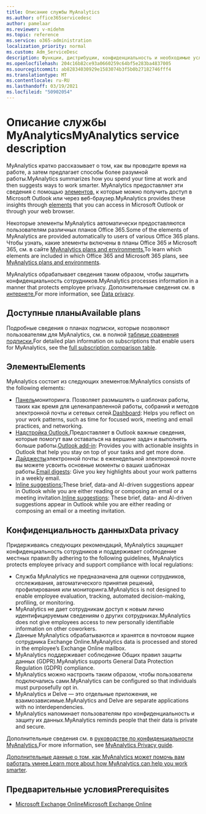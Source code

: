 ```yaml
---
title: Описание службы MyAnalytics
ms.author: office365servicedesc
author: pamelaar
ms.reviewer: v-midehm
ms.topic: reference
ms.service: o365-administration
localization_priority: normal
ms.custom: Adm_ServiceDesc
description: Функции, дистрибуции, конфиденциальность и необходимые условия для MyAnalytics
ms.openlocfilehash: 204c16b82ce93a0660259c64bf5e283ba4837005
ms.sourcegitcommit: ab82834030929e1583074b3f5b0b27182746fff4
ms.translationtype: MT
ms.contentlocale: ru-RU
ms.lasthandoff: 03/19/2021
ms.locfileid: "50902054"
---
```

# <a name="myanalytics-service-description"></a><span data-ttu-id="23c4b-103">Описание службы MyAnalytics</span><span class="sxs-lookup"><span data-stu-id="23c4b-103">MyAnalytics service description</span></span>

<span data-ttu-id="23c4b-104">MyAnalytics кратко рассказывает о том, как вы проводите время на работе, а затем предлагает способы более разумной работы.</span><span class="sxs-lookup"><span data-stu-id="23c4b-104">MyAnalytics summarizes how you spend your time at work and then suggests ways to work smarter.</span></span> <span data-ttu-id="23c4b-105">MyAnalytics предоставляет эти сведения с помощью [элементов,](#elements) к которые можно получить доступ в Microsoft Outlook или через веб-браузер.</span><span class="sxs-lookup"><span data-stu-id="23c4b-105">MyAnalytics provides these insights through [elements](#elements) that you can access in Microsoft Outlook or through your web browser.</span></span>

<span data-ttu-id="23c4b-106">Некоторые элементы MyAnalytics автоматически предоставляются пользователям различных планов Office 365.</span><span class="sxs-lookup"><span data-stu-id="23c4b-106">Some of the elements of MyAnalytics are provided automatically to users of various Office 365 plans.</span></span> <span data-ttu-id="23c4b-107">Чтобы узнать, какие элементы включены в планы Office 365 и Microsoft 365, см. в сайте [MyAnalytics plans and environments.](https://docs.microsoft.com/workplace-analytics/myanalytics/overview/plans-environments)</span><span class="sxs-lookup"><span data-stu-id="23c4b-107">To learn which elements are included in which Office 365 and Microsoft 365 plans, see [MyAnalytics plans and environments](https://docs.microsoft.com/workplace-analytics/myanalytics/overview/plans-environments).</span></span>  

<span data-ttu-id="23c4b-108">MyAnalytics обрабатывает сведения таким образом, чтобы защитить конфиденциальность сотрудников.</span><span class="sxs-lookup"><span data-stu-id="23c4b-108">MyAnalytics processes information in a manner that protects employee privacy.</span></span> <span data-ttu-id="23c4b-109">Дополнительные сведения см. в [интернете.](#data-privacy)</span><span class="sxs-lookup"><span data-stu-id="23c4b-109">For more information, see [Data privacy](#data-privacy).</span></span>

## <a name="available-plans"></a><span data-ttu-id="23c4b-110">Доступные планы</span><span class="sxs-lookup"><span data-stu-id="23c4b-110">Available plans</span></span>

<span data-ttu-id="23c4b-111">Подробные сведения о планах подписки, которые позволяют пользователям для MyAnalytics, см. в полной [таблице сравнения подписки.](https://www.microsoft.com/microsoft-365/compare-microsoft-365-enterprise-plans)</span><span class="sxs-lookup"><span data-stu-id="23c4b-111">For detailed plan information on subscriptions that enable users for MyAnalytics, see the [full subscription comparison table](https://www.microsoft.com/microsoft-365/compare-microsoft-365-enterprise-plans).</span></span>

## <a name="elements"></a><span data-ttu-id="23c4b-112">Элементы</span><span class="sxs-lookup"><span data-stu-id="23c4b-112">Elements</span></span>

<span data-ttu-id="23c4b-113">MyAnalytics состоит из следующих элементов:</span><span class="sxs-lookup"><span data-stu-id="23c4b-113">MyAnalytics consists of the following elements:</span></span>

* <span data-ttu-id="23c4b-114">[Панель](https://docs.microsoft.com/workplace-analytics/myanalytics/use/dashboard-2)мониторинга. Позволяет размышлять о шаблонах работы, таких как время для целенаправленной работы, собраний и методов электронной почты и сетевых сетей.</span><span class="sxs-lookup"><span data-stu-id="23c4b-114">[Dashboard](https://docs.microsoft.com/workplace-analytics/myanalytics/use/dashboard-2): Helps you reflect on your work patterns, such as time for focused work, meeting and email practices, and networking.</span></span>
* <span data-ttu-id="23c4b-115">[Надстройка Outlook.](https://docs.microsoft.com/workplace-analytics/myanalytics/use/add-in)Предоставляет в Outlook важные сведения, которые помогут вам оставаться на вершине задач и выполнять больше работы.</span><span class="sxs-lookup"><span data-stu-id="23c4b-115">[Outlook add-in](https://docs.microsoft.com/workplace-analytics/myanalytics/use/add-in): Provides you with actionable insights in Outlook that help you stay on top of your tasks and get more done.</span></span>
* <span data-ttu-id="23c4b-116">[Дайджесты](https://docs.microsoft.com/workplace-analytics/myanalytics/use/email-digest-2)электронной почты: в еженедельной электронной почте вы можете усвоить основные моменты о ваших шаблонах работы.</span><span class="sxs-lookup"><span data-stu-id="23c4b-116">[Email digests](https://docs.microsoft.com/workplace-analytics/myanalytics/use/email-digest-2): Give you key highlights about your work patterns in a weekly email.</span></span>
* <span data-ttu-id="23c4b-117">[Inline suggestions:](https://docs.microsoft.com/workplace-analytics/myanalytics/use/mya-notifications)These brief, data-and AI-driven suggestions appear in Outlook while you are either reading or composing an email or a meeting invitation.</span><span class="sxs-lookup"><span data-stu-id="23c4b-117">[Inline suggestions](https://docs.microsoft.com/workplace-analytics/myanalytics/use/mya-notifications): These brief, data- and AI-driven suggestions appear in Outlook while you are either reading or composing an email or a meeting invitation.</span></span>

## <a name="data-privacy"></a><span data-ttu-id="23c4b-118">Конфиденциальность данных</span><span class="sxs-lookup"><span data-stu-id="23c4b-118">Data privacy</span></span>

<span data-ttu-id="23c4b-119">Придерживаясь следующих рекомендаций, MyAnalytics защищает конфиденциальность сотрудников и поддерживает соблюдение местных правил:</span><span class="sxs-lookup"><span data-stu-id="23c4b-119">By adhering to the following guidelines, MyAnalytics protects employee privacy and support compliance with local regulations:</span></span>

* <span data-ttu-id="23c4b-120">Служба MyAnalytics не предназначена для оценки сотрудников, отслеживания, автоматического принятия решений, профилирования или мониторинга.</span><span class="sxs-lookup"><span data-stu-id="23c4b-120">MyAnalytics is not designed to enable employee evaluation, tracking, automated decision-making, profiling, or monitoring.</span></span>
* <span data-ttu-id="23c4b-121">MyAnalytics не дает сотрудникам доступ к новым лично идентифицируемым сведениям о других сотрудниках.</span><span class="sxs-lookup"><span data-stu-id="23c4b-121">MyAnalytics does not give employees access to new personally identifiable information on other coworkers.</span></span>
* <span data-ttu-id="23c4b-122">Данные MyAnalytics обрабатываются и хранятся в почтовом ящике сотрудника Exchange Online.</span><span class="sxs-lookup"><span data-stu-id="23c4b-122">MyAnalytics data is processed and stored in the employee’s Exchange Online mailbox.</span></span>
* <span data-ttu-id="23c4b-123">MyAnalytics поддерживает соблюдение Общих правил защиты данных (GDPR).</span><span class="sxs-lookup"><span data-stu-id="23c4b-123">MyAnalytics supports General Data Protection Regulation (GDPR) compliance.</span></span>
* <span data-ttu-id="23c4b-124">MyAnalytics можно настроить таким образом, чтобы пользователи подключались сами.</span><span class="sxs-lookup"><span data-stu-id="23c4b-124">MyAnalytics can be configured so that individuals must purposefully opt in.</span></span>
* <span data-ttu-id="23c4b-125">MyAnalytics и Delve — это отдельные приложения, не взаимозависимые.</span><span class="sxs-lookup"><span data-stu-id="23c4b-125">MyAnalytics and Delve are separate applications with no interdependencies.</span></span>
* <span data-ttu-id="23c4b-126">MyAnalytics напоминает пользователям про конфиденциальность и защиту их данных.</span><span class="sxs-lookup"><span data-stu-id="23c4b-126">MyAnalytics reminds people that their data is private and secure.</span></span>

<span data-ttu-id="23c4b-127">Дополнительные сведения см. в [руководстве по конфиденциальности MyAnalytics.](https://docs.microsoft.com/workplace-analytics/myanalytics/overview/privacy-guide)</span><span class="sxs-lookup"><span data-stu-id="23c4b-127">For more information, see [MyAnalytics Privacy guide](https://docs.microsoft.com/workplace-analytics/myanalytics/overview/privacy-guide).</span></span>

<span data-ttu-id="23c4b-128">[Дополнительные данные о том, как MyAnalytics может помочь вам работать умнее.](https://products.office.com/business/myanalytics-personal-analytics)</span><span class="sxs-lookup"><span data-stu-id="23c4b-128">[Learn more about how MyAnalytics can help you work smarter](https://products.office.com/business/myanalytics-personal-analytics).</span></span>

## <a name="prerequisites"></a><span data-ttu-id="23c4b-129">Предварительные условия</span><span class="sxs-lookup"><span data-stu-id="23c4b-129">Prerequisites</span></span>

* [<span data-ttu-id="23c4b-130">Microsoft Exchange Online</span><span class="sxs-lookup"><span data-stu-id="23c4b-130">Microsoft Exchange Online</span></span>](https://docs.microsoft.com/office365/servicedescriptions/exchange-online-service-description/exchange-online-service-description)
